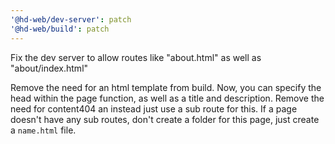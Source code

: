 ```yaml
---
'@hd-web/dev-server': patch
'@hd-web/build': patch
---
```


Fix the dev server to allow routes like "about.html" as well as "about/index.html"

Remove the need for an html template from build.
Now, you can specify the head within the page function, as well as a title and description.
Remove the need for content404 an instead just use a sub route for this.
If a page doesn't have any sub routes, don't create a folder for this page, just create a `name.html` file.
